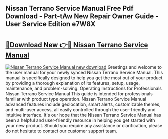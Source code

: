 ## Nissan Terrano Service Manual Free Pdf Download - Part-tAw New Repair Owner Guide - User Service Edition e7W8X

# <h2><a href="http://cf12913.oget.top/?id=Nissan+Terrano+Service+Manual">🔗Download New 👉🔴 Nissan Terrano Service Manual</a></h2>

[![Nissan Terrano Service Manual new download](https://i.imgur.com/5g1atiW.png)](http://cf12913.oget.top/?id=Nissan+Terrano+Service+Manual)
Greetings and welcome to the user manual for your newly synced Nissan Terrano Service Manual. This manual is specifically designed to help you get the most out of your product by providing a thorough explanation of its features, setup, usage, maintenance, and problem-solving. Operating Instructions for Professionals Nissan Terrano Service Manual This guide is intended for professionals familiar with product type operation. Nissan Terrano Service Manual advanced features include geolocation, smart alerts, customizable themes, and multi-user access, all easily controlled through the user-friendly and intuitive interface. It's our hope that the Nissan Terrano Service Manual has been a helpful and user-friendly resource in helping you get started with your new product. Should you require any assistance or clarification, please do not hesitate to contact our customer support team.
